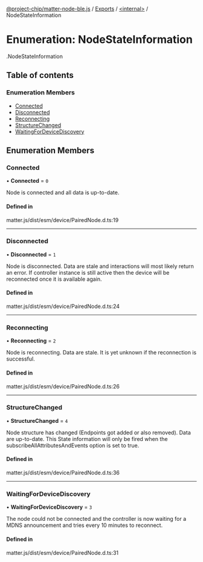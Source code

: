 [@project-chip/matter-node-ble.js](../README.md) / [Exports](../modules.md) / [<internal\>](../modules/internal_.md) / NodeStateInformation

# Enumeration: NodeStateInformation

[<internal>](../modules/internal_.md).NodeStateInformation

## Table of contents

### Enumeration Members

- [Connected](internal_.NodeStateInformation.md#connected)
- [Disconnected](internal_.NodeStateInformation.md#disconnected)
- [Reconnecting](internal_.NodeStateInformation.md#reconnecting)
- [StructureChanged](internal_.NodeStateInformation.md#structurechanged)
- [WaitingForDeviceDiscovery](internal_.NodeStateInformation.md#waitingfordevicediscovery)

## Enumeration Members

### Connected

• **Connected** = ``0``

Node is connected and all data is up-to-date.

#### Defined in

matter.js/dist/esm/device/PairedNode.d.ts:19

___

### Disconnected

• **Disconnected** = ``1``

Node is disconnected. Data are stale and interactions will most likely return an error. If controller instance
is still active then the device will be reconnected once it is available again.

#### Defined in

matter.js/dist/esm/device/PairedNode.d.ts:24

___

### Reconnecting

• **Reconnecting** = ``2``

Node is reconnecting. Data are stale. It is yet unknown if the reconnection is successful.

#### Defined in

matter.js/dist/esm/device/PairedNode.d.ts:26

___

### StructureChanged

• **StructureChanged** = ``4``

Node structure has changed (Endpoints got added or also removed). Data are up-to-date.
This State information will only be fired when the subscribeAllAttributesAndEvents option is set to true.

#### Defined in

matter.js/dist/esm/device/PairedNode.d.ts:36

___

### WaitingForDeviceDiscovery

• **WaitingForDeviceDiscovery** = ``3``

The node could not be connected and the controller is now waiting for a MDNS announcement and tries every 10
minutes to reconnect.

#### Defined in

matter.js/dist/esm/device/PairedNode.d.ts:31
